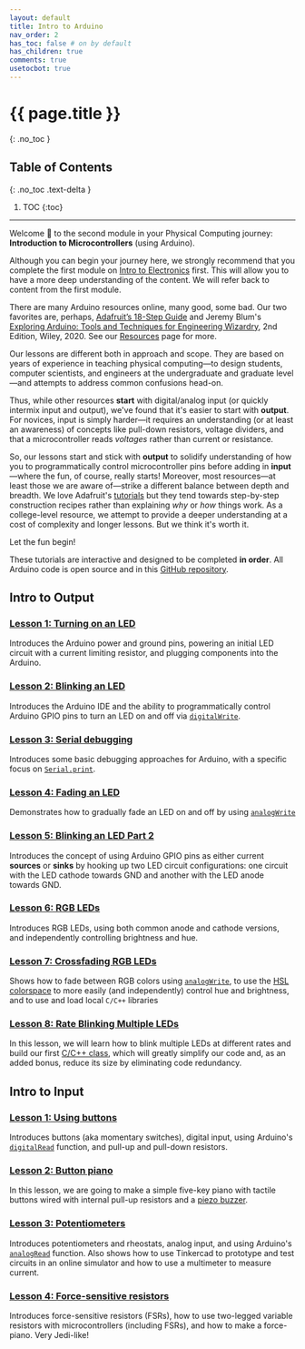 ```yaml
---
layout: default
title: Intro to Arduino
nav_order: 2
has_toc: false # on by default
has_children: true
comments: true
usetocbot: true
---
```

# {{ page.title }}
{: .no_toc }

## Table of Contents
{: .no_toc .text-delta }

1. TOC
{:toc}
---

Welcome 👋 to the second module in your Physical Computing journey: **Introduction to Microcontrollers** (using Arduino).

Although you can begin your journey here, we strongly recommend that you complete the first module on [Intro to Electronics](../electronics/index.md) first. This will allow you to have a more deep understanding of the content. We will refer back to content from the first module.

<!-- Call this intro to Microcontrollers and then cast Arduino as an example? -->

<!-- Add an Intro to Microcontrollers, talk about Arduino vs. RaspPi -->

There are many Arduino resources online, many good, some bad. Our two favorites are, perhaps, [Adafruit’s 18-Step Guide](https://learn.adafruit.com/series/learn-arduino) and Jeremy Blum's [Exploring Arduino: Tools and Techniques for Engineering Wizardry](https://alliance-primo.hosted.exlibrisgroup.com/permalink/f/kjtuig/CP51311244450001451), 2nd Edition, Wiley, 2020. See our [Resources](../resources/index.md) page for more.

Our lessons are different both in approach and scope. They are based on years of experience in teaching physical computing—to design students, computer scientists, and engineers at the undergraduate and graduate level—and attempts to address common confusions head-on.

Thus, while other resources **start** with digital/analog input (or quickly intermix input and output), we've found that it's easier to start with **output**. For novices, input is simply harder—it requires an understanding (or at least an awareness) of concepts like pull-down resistors, voltage dividers, and that a microcontroller reads *voltages* rather than current or resistance.

So, our lessons start and stick with **output** to solidify understanding of how you to programmatically control microcontroller pins before adding in **input**—where the fun, of course, really starts! Moreover, most resources—at least those we are aware of—strike a different balance between depth and breadth. We love Adafruit's [tutorials](http://learn.adafruit.com/) but they tend towards step-by-step construction recipes rather than explaining *why* or *how* things work. As a college-level resource, we attempt to provide a deeper understanding at a cost of complexity and longer lessons. But we think it's worth it.

Let the fun begin!

These tutorials are interactive and designed to be completed **in order**. All Arduino code is open source and in this [GitHub repository](https://github.com/makeabilitylab/arduino).

<!-- The [Adafruit lessons](https://learn.adafruit.com/series/learn-arduino) provide a rapid, broad taste of using microcontrollers for digital and analog I/O. As a book, Blum's [Exploring Arduino](https://alliance-primo.hosted.exlibrisgroup.com/permalink/f/kjtuig/CP51311244450001451) goes deeper; however, ne -->

## Intro to Output

<!-- Consider adding a debugging with Serial Monitor lesson -- maybe after Lesson 3? -->

### [Lesson 1: Turning on an LED](led-on.md)

Introduces the Arduino power and ground pins, powering an initial LED circuit with a current limiting resistor, and plugging components into the Arduino.

### [Lesson 2: Blinking an LED](led-blink.md)

Introduces the Arduino IDE and the ability to programmatically control Arduino GPIO pins to turn an LED on and off via [`digitalWrite`](https://www.arduino.cc/reference/en/language/functions/digital-io/digitalwrite/).

### [Lesson 3: Serial debugging](serial-print.md)

Introduces some basic debugging approaches for Arduino, with a specific focus on [`Serial.print`](https://www.arduino.cc/reference/en/language/functions/communication/serial/print/).

### [Lesson 4: Fading an LED](led-fade.md)

Demonstrates how to gradually fade an LED on and off by using [`analogWrite`](https://www.arduino.cc/reference/en/language/functions/analog-io/analogwrite/)

### [Lesson 5: Blinking an LED Part 2](led-blink2.md)

Introduces the concept of using Arduino GPIO pins as either current **sources** or **sinks** by hooking up two LED circuit configurations: one circuit with the LED cathode towards GND and another with the LED anode towards GND.

### [Lesson 6: RGB LEDs](rgb-led.md)

Introduces RGB LEDs, using both common anode and cathode versions, and independently controlling brightness and hue.

### [Lesson 7: Crossfading RGB LEDs](rgb-led-fade.md)

Shows how to fade between RGB colors using [`analogWrite`](https://www.arduino.cc/reference/en/language/functions/analog-io/analogwrite/), to use the [HSL colorspace](https://en.wikipedia.org/wiki/HSL_and_HSV) to more easily (and independently) control hue and brightness, and to use and load local `C/C++` libraries

### [Lesson 8: Rate Blinking Multiple LEDs](led-blink3.md)

In this lesson, we will learn how to blink multiple LEDs at different rates and build our first [C/C++ class](http://www.cplusplus.com/doc/tutorial/classes/), which will greatly simplify our code and, as an added bonus, reduce its size by eliminating code redundancy.

## Intro to Input

### [Lesson 1: Using buttons](buttons.md)

Introduces buttons (aka momentary switches), digital input, using Arduino's [`digitalRead`](https://www.arduino.cc/reference/en/language/functions/digital-io/digitalread/) function, and pull-up and pull-down resistors.

### [Lesson 2: Button piano](piano.md)

In this lesson, we are going to make a simple five-key piano with tactile buttons wired with internal pull-up resistors and a [piezo buzzer](https://www.adafruit.com/product/160).

### [Lesson 3: Potentiometers](potentiometers.md)

Introduces potentiometers and rheostats, analog input, and using Arduino's [`analogRead`](https://www.arduino.cc/reference/en/language/functions/analog-io/analogread/) function. Also shows how to use Tinkercad to prototype and test circuits in an online simulator and how to use a multimeter to measure current.

### [Lesson 4: Force-sensitive resistors](force-sensitive-resistors.md)

Introduces force-sensitive resistors (FSRs), how to use two-legged variable resistors with microcontrollers (including FSRs), and how to make a force-piano. Very Jedi-like!

<!--
TODO: after Lesson 4, have them make their own lo-fi resistive sensor? and turn their arduino into a voltmeter?
TODO: what is debouncing and why
TODO: how to use interrupts
TODO: how to use some startup sequence to calibrate sensors?
TODO: some basics on smoothing the signal? -->

<!-- ## Other possibilities
- Debugging
  - Using VS Code
- TODO: consider adding interrupts here? Like after Lesson 2?
  - Nick Gammon's blog is a nice resource for this: https://www.gammon.com.au/interrupts
- When to introduce -->
